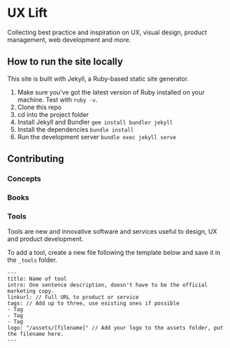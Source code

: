 # UX Lift

Collecting best practice and inspiration on UX, visual design, product management, web development and more.

## How to run the site locally

This site is built with Jekyll, a Ruby-based static site generator. 

1. Make sure you've got the latest version of Ruby installed on your machine. Test with `ruby -v`.
2. Clone this repo
3. cd into the project folder
4. Install Jekyll and Bundler `gem install bundler jekyll`
5. Install the dependencies `bundle install`
6. Run the development server `bundle exec jekyll serve`

## Contributing

### Concepts

### Books

### Tools

Tools are new and innovative software and services useful to design, UX and product development.

To add a tool, create a new file following the template below and save it in the `_tools` folder.

```
---
title: Name of tool
intro: One sentence description, doesn't have to be the official marketing copy.
linkurl: // Full URL to product or service
tags: // Add up to three, use existing ones if possible
- Tag
- Tag
- Tag
logo: "/assets/[filename]" // Add your logo to the assets folder, put the filename here.
---
```